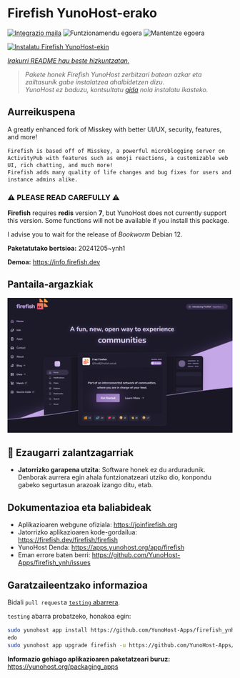 <!--
Ohart ongi: README hau automatikoki sortu da <https://github.com/YunoHost/apps/tree/master/tools/readme_generator>ri esker
EZ editatu eskuz.
-->

# Firefish YunoHost-erako

[![Integrazio maila](https://apps.yunohost.org/badge/integration/firefish)](https://ci-apps.yunohost.org/ci/apps/firefish/)
![Funtzionamendu egoera](https://apps.yunohost.org/badge/state/firefish)
![Mantentze egoera](https://apps.yunohost.org/badge/maintained/firefish)

[![Instalatu Firefish YunoHost-ekin](https://install-app.yunohost.org/install-with-yunohost.svg)](https://install-app.yunohost.org/?app=firefish)

*[Irakurri README hau beste hizkuntzatan.](./ALL_README.md)*

> *Pakete honek Firefish YunoHost zerbitzari batean azkar eta zailtasunik gabe instalatzea ahalbidetzen dizu.*  
> *YunoHost ez baduzu, kontsultatu [gida](https://yunohost.org/install) nola instalatu ikasteko.*

## Aurreikuspena


A greatly enhanced fork of Misskey with better UI/UX, security, features, and more!


    Firefish is based off of Misskey, a powerful microblogging server on ActivityPub with features such as emoji reactions, a customizable web UI, rich chatting, and much more!
    Firefish adds many quality of life changes and bug fixes for users and instance admins alike.

### ⚠️ PLEASE READ CAREFULLY ⚠️

**Firefish** requires **redis** version **7**, but YunoHost does not currently support this version.
Some functions will not be available if you install this package.

I advise you to wait for the release of _Bookworm_ Debian 12.

**Paketatutako bertsioa:** 20241205~ynh1

**Demoa:** <https://info.firefish.dev>

## Pantaila-argazkiak

![Firefish(r)en pantaila-argazkia](./doc/screenshots/screenshot-firefish.png)

## :red_circle: Ezaugarri zalantzagarriak

- **Jatorrizko garapena utzita**: Software honek ez du arduradunik. Denborak aurrera egin ahala funtzionatzeari utziko dio, konpondu gabeko segurtasun arazoak izango ditu, etab.

## Dokumentazioa eta baliabideak

- Aplikazioaren webgune ofiziala: <https://joinfirefish.org>
- Jatorrizko aplikazioaren kode-gordailua: <https://firefish.dev/firefish/firefish>
- YunoHost Denda: <https://apps.yunohost.org/app/firefish>
- Eman errore baten berri: <https://github.com/YunoHost-Apps/firefish_ynh/issues>

## Garatzaileentzako informazioa

Bidali `pull request`a [`testing` abarrera](https://github.com/YunoHost-Apps/firefish_ynh/tree/testing).

`testing` abarra probatzeko, honakoa egin:

```bash
sudo yunohost app install https://github.com/YunoHost-Apps/firefish_ynh/tree/testing --debug
edo
sudo yunohost app upgrade firefish -u https://github.com/YunoHost-Apps/firefish_ynh/tree/testing --debug
```

**Informazio gehiago aplikazioaren paketatzeari buruz:** <https://yunohost.org/packaging_apps>
